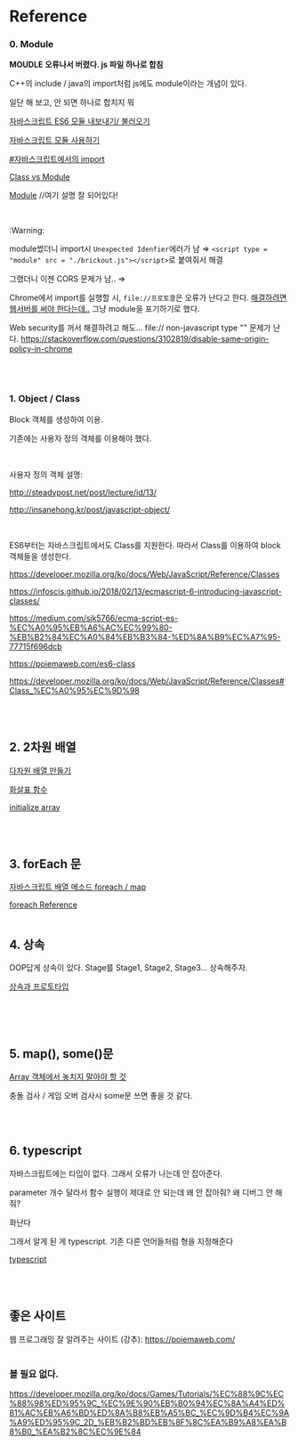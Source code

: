 # Reference

### 0. Module

**MOUDLE 오류나서 버렸다. js 파일 하나로 합침**

C++의 include / java의 import처럼 js에도 module이라는 개념이 있다.

일단 해 보고, 안 되면 하나로 합치지 뭐

[자바스크립트 ES6 모듈 내보내기/ 불러오기](http://www.daleseo.com/js-module-import/)

[자바스크립트 모듈 사용하기](https://jeong-pro.tistory.com/122)

[#자바스크립트에서의 import](https://asfirstalways.tistory.com/236)

[Class vs Module](https://medium.com/@darrion/javascript-es6-classes-modules-c5169555317d)

[Module](https://poiemaweb.com/es6-module) //여기 설명 잘 되어있다!

<br/>

:Warning:

module썼더니 import시 `Unexpected Idenfier`에러가 남 ⇒  `<script type = "module" src = "./brickout.js"></script>`로 붙여줘서 해결

그랬더니 이젠 CORS 문제가 남.. ⇒

Chrome에서 import를 실행할 시, `file://프로토콜`은 오류가 난다고 한다. [해결하려면 웹서버를 써야 한다는데..](https://stackoverflow.com/questions/52343339/javascript-import-module-to-index-html-not-running-due-to-errors) 그냥 module을 포기하기로 했다.

Web security를 꺼서 해결하려고 해도... file:// non-javascript type "" 문제가 난다.
https://stackoverflow.com/questions/3102819/disable-same-origin-policy-in-chrome


<br>
<br>

### 1. Object / Class

Block 객체를 생성하여 이용.

기존에는 사용자 정의 객체를 이용해야 했다.
  
  
<br/>

사용자 정의 객체 설명: 

http://steadypost.net/post/lecture/id/13/

http://insanehong.kr/post/javascript-object/
  
<br/>
  
  
ES6부터는 자바스크립트에서도 Class를 지원한다. 따라서 Class를 이용하여 block 객체들을 생성한다.

https://developer.mozilla.org/ko/docs/Web/JavaScript/Reference/Classes

https://infoscis.github.io/2018/02/13/ecmascript-6-introducing-javascript-classes/

https://medium.com/sjk5766/ecma-script-es-%EC%A0%95%EB%A6%AC%EC%99%80-%EB%B2%84%EC%A0%84%EB%B3%84-%ED%8A%B9%EC%A7%95-77715f696dcb

https://poiemaweb.com/es6-class

https://developer.mozilla.org/ko/docs/Web/JavaScript/Reference/Classes#Class_%EC%A0%95%EC%9D%98


<br/>
<br/>

## 2. 2차원 배열

[다차원 배열 만들기](https://smilerici.tistory.com/71)

[화살표 함수](https://smilerici.tistory.com/56?category=714049)

[initialize array](https://stackoverflow.com/questions/4852017/how-to-initialize-an-arrays-length-in-javascript)

<br/>
<br/>

## 3. forEach 문

[자바스크립트 배열 메소드 foreach / map](https://medium.com/@hongkevin/js-1-%EC%9E%90%EB%B0%94%EC%8A%A4%ED%81%AC%EB%A6%BD%ED%8A%B8-%EB%B0%B0%EC%97%B4-%EB%A9%94%EC%84%9C%EB%93%9C-1-foreach-map-b1cb1c2237d1)

[foreach Reference](https://developer.mozilla.org/ko/docs/Web/JavaScript/Reference/Global_Objects/Array/forEach)
<br/>
<br/>

## 4. 상속

OOP답게 상속이 있다. Stage를 Stage1, Stage2, Stage3... 상속해주자.

[상속과 프로토타입](https://developer.mozilla.org/ko/docs/Web/JavaScript/Guide/Inheritance_and_the_prototype_chain)


<br/>
<br/>
<br/>

## 5. map(),  some()문

[Array 객체에서 놓치지 말아야 할 것](https://programmingsummaries.tistory.com/357)

충돌 검사 / 게임 오버 검사시 some문 쓰면 좋을 것 같다.

<br>
<br>

## 6. typescript

자바스크립트에는 타입이 없다. 그래서 오류가 나는데 안 잡아준다.

parameter 개수 달라서 함수 실행이 제대로 안 되는데 왜 안 잡아줘? 왜 디버그 안 해줘?

화난다

그래서 알게 된 게 typescript. 기존 다른 언어들처럼 형을 지정해준다

[typescript](https://poiemaweb.com/typescript-introduction)


<br>
<br>

## 좋은 사이트

웹 프로그래밍 잘 알려주는 사이트 (강추): https://poiemaweb.com/
<br>
<br>

### 볼 필요 없다.

https://developer.mozilla.org/ko/docs/Games/Tutorials/%EC%88%9C%EC%88%98%ED%95%9C_%EC%9E%90%EB%B0%94%EC%8A%A4%ED%81%AC%EB%A6%BD%ED%8A%B8%EB%A5%BC_%EC%9D%B4%EC%9A%A9%ED%95%9C_2D_%EB%B2%BD%EB%8F%8C%EA%B9%A8%EA%B8%B0_%EA%B2%8C%EC%9E%84
